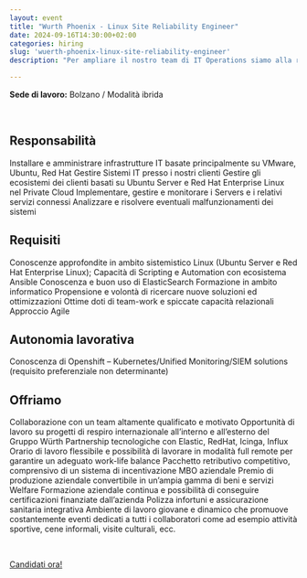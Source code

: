 ```yaml
---
layout: event
title: "Wurth Phoenix - Linux Site Reliability Engineer"
date: 2024-09-16T14:30:00+02:00
categories: hiring
slug: 'wuerth-phoenix-linux-site-reliability-engineer'
description: "Per ampliare il nostro team di IT Operations siamo alla ricerca di un Site Reliability Engineer – LINUX, che si occupi dell’amministrazione, dell’automazione, del monitoraggio e della manutenzione di infrastrutture Linux based."

---
```


**Sede di lavoro:** Bolzano / Modalità ibrida<br>

<br>

## Responsabilità
Installare e amministrare infrastrutture IT basate principalmente su VMware, Ubuntu, Red Hat
Gestire Sistemi IT presso i nostri clienti
Gestire gli ecosistemi dei clienti basati su Ubuntu Server e Red Hat Enterprise Linux nel Private Cloud
Implementare, gestire e monitorare i Servers e i relativi servizi connessi
Analizzare e risolvere eventuali malfunzionamenti dei sistemi

## Requisiti
Conoscenze approfondite in ambito sistemistico Linux (Ubuntu Server e Red Hat Enterprise Linux);
Capacità di Scripting e Automation con ecosistema Ansible
Conoscenza e buon uso di ElasticSearch
Formazione in ambito informatico
Propensione e volontà di ricercare nuove soluzioni ed ottimizzazioni
Ottime doti di team-work e spiccate capacità relazionali
Approccio Agile

## Autonomia lavorativa
Conoscenza di Openshift – Kubernetes/Unified Monitoring/SIEM solutions (requisito preferenziale non determinante)

## Offriamo
Collaborazione con un team altamente qualificato e motivato
Opportunità di lavoro su progetti di respiro internazionale all’interno e all’esterno del Gruppo Würth
Partnership tecnologiche con Elastic, RedHat, Icinga, Influx
Orario di lavoro flessibile e possibilità di lavorare in modalità full remote per garantire un adeguato work-life balance
Pacchetto retributivo competitivo, comprensivo di un sistema di incentivazione MBO aziendale
Premio di produzione aziendale convertibile in un’ampia gamma di beni e servizi Welfare
Formazione aziendale continua e possibilità di conseguire certificazioni finanziate dall’azienda
Polizza infortuni e assicurazione sanitaria integrativa
Ambiente di lavoro giovane e dinamico che promuove costantemente eventi dedicati a tutti i collaboratori come ad esempio attività sportive, cene informali, visite culturali, ecc.

<br>

<a class="btn btn-primary text-white btn-lg mt-3" target="_blank" href="https://www.wuerth-phoenix.com/job/senior-devops-engineer/">Candidati ora!</a>
